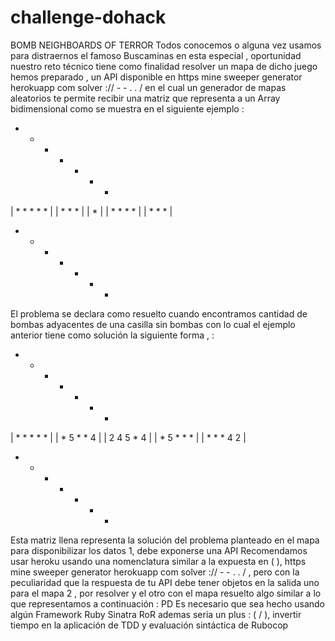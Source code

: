 # challenge-dohack

BOMB NEIGHBOARDS OF TERROR
Todos conocemos o alguna vez usamos para distraernos el famoso Buscaminas en esta especial ,
oportunidad nuestro reto técnico tiene como finalidad resolver un mapa de dicho juego hemos preparado ,
un API disponible en https mine sweeper generator herokuapp com solver :// - - . . / en el cual un generador
de mapas aleatorios te permite recibir una matriz que representa a un Array bidimensional como se
muestra en el siguiente ejemplo :
+ - - - - - +
| * * * * * |
| * * * |
| * |
| * * * * |
| * * * |
+ - - - - - +
El problema se declara como resuelto cuando encontramos cantidad de bombas adyacentes de una casilla
sin bombas con lo cual el ejemplo anterior tiene como solución la siguiente forma , :
+ - - - - - +
| * * * * * |
| * 5 * * 4 |
| 2 4 5 * 4 |
| * 5 * * * |
| * * * 4 2 |
+ - - - - - +
Esta matriz llena representa la solución del problema planteado en el mapa para disponibilizar los datos 1,
debe exponerse una API Recomendamos usar heroku usando una nomenclatura similar a la expuesta en ( ),
https mine sweeper generator herokuapp com solver :// - - . . / ,
pero con la peculiaridad que la respuesta de tu API debe tener objetos en la salida uno para el mapa 2 ,
por resolver y el otro con el mapa resuelto algo similar a lo que representamos a continuación : 
PD Es necesario que sea hecho usando algún Framework Ruby Sinatra RoR ademas seria un plus : ( / ),
invertir tiempo en la aplicación de TDD y evaluación sintáctica de Rubocop